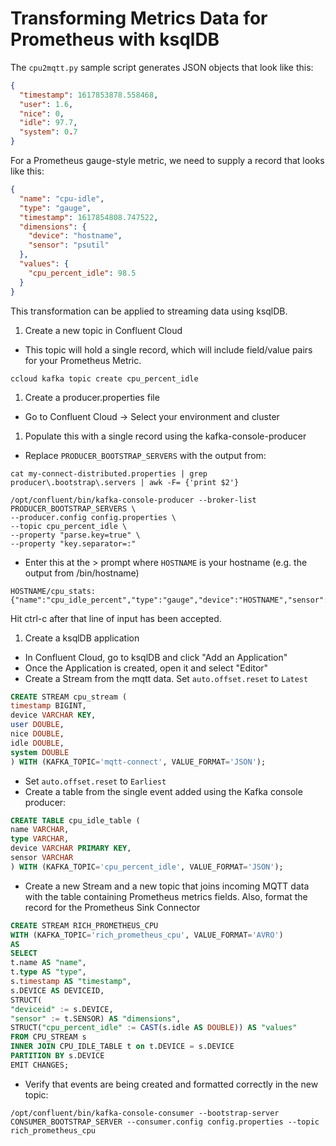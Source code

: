 # Transforming Metrics Data for Prometheus with ksqlDB
The ```cpu2mqtt.py``` sample script generates JSON objects that look like this:
```JSON
{
  "timestamp": 1617853878.558468,
  "user": 1.6,
  "nice": 0,
  "idle": 97.7,
  "system": 0.7
}
```
For a Prometheus gauge-style metric, we need to supply a record that looks like this:
```JSON
{
  "name": "cpu-idle",
  "type": "gauge",
  "timestamp": 1617854808.747522,
  "dimensions": {
    "device": "hostname",
    "sensor": "psutil"
  },
  "values": {
    "cpu_percent_idle": 98.5
  }
}
```
This transformation can be applied to streaming data using ksqlDB.

1. Create a new topic in Confluent Cloud
  - This topic will hold a single record, which will include field/value pairs for your Prometheus Metric.

  ```
  ccloud kafka topic create cpu_percent_idle
  ```
1. Create a producer.properties file
  - Go to Confluent Cloud -> Select your environment and cluster 
1. Populate this with a single record using the kafka-console-producer
  - Replace ```PRODUCER_BOOTSTRAP_SERVERS``` with the output from:
  ```
  cat my-connect-distributed.properties | grep producer\.bootstrap\.servers | awk -F= {'print $2'}
  ```
```
/opt/confluent/bin/kafka-console-producer --broker-list PRODUCER_BOOTSTRAP_SERVERS \
--producer.config config.properties \
--topic cpu_percent_idle \
--property "parse.key=true" \
--property "key.separator=:"
```
 - Enter this at the > prompt where ```HOSTNAME``` is your hostname (e.g. the output from /bin/hostname)
 ```
HOSTNAME/cpu_stats:{"name":"cpu_idle_percent","type":"gauge","device":"HOSTNAME","sensor":"psutil"}
```

Hit ctrl-c after that line of input has been accepted.

1. Create a ksqlDB application
  - In Confluent Cloud, go to ksqlDB and click "Add an Application"
  - Once the Application is created, open it and select "Editor"
  - Create a Stream from the mqtt data.  Set ```auto.offset.reset``` to ```Latest```
  ```SQL
  CREATE STREAM cpu_stream (
timestamp BIGINT,
device VARCHAR KEY,
user DOUBLE,
nice DOUBLE,
idle DOUBLE,
system DOUBLE
) WITH (KAFKA_TOPIC='mqtt-connect', VALUE_FORMAT='JSON');
```

- Set ```auto.offset.reset``` to ```Earliest```
- Create a table from the single event added using the Kafka console producer:
```SQL
CREATE TABLE cpu_idle_table (
name VARCHAR,
type VARCHAR,
device VARCHAR PRIMARY KEY,
sensor VARCHAR
) WITH (KAFKA_TOPIC='cpu_percent_idle', VALUE_FORMAT='JSON');
```
- Create a new Stream and a new topic that joins incoming MQTT data with the table containing Prometheus metrics fields.  Also, format the record for the Prometheus Sink Connector
```SQL
CREATE STREAM RICH_PROMETHEUS_CPU
WITH (KAFKA_TOPIC='rich_prometheus_cpu', VALUE_FORMAT='AVRO')
AS
SELECT
t.name AS "name",
t.type AS "type",
s.timestamp AS "timestamp",
s.DEVICE AS DEVICEID,
STRUCT(
"deviceid" := s.DEVICE,
"sensor" := t.SENSOR) AS "dimensions",
STRUCT("cpu_percent_idle" := CAST(s.idle AS DOUBLE)) AS "values"
FROM CPU_STREAM s
INNER JOIN CPU_IDLE_TABLE t on t.DEVICE = s.DEVICE
PARTITION BY s.DEVICE
EMIT CHANGES;
```
- Verify that events are being created and formatted correctly in the new topic:
```
/opt/confluent/bin/kafka-console-consumer --bootstrap-server CONSUMER_BOOTSTRAP_SERVER --consumer.config config.properties --topic rich_prometheus_cpu
```
